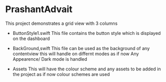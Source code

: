 # PrashantAdvait

This project demonstrates a grid view with 3 columns

- ButtonStyle1.swift
  This file contains the button style which is displayed on the dashboard
  
- BackGround,swift
  This file can be used as the background of any contentview this will handle on differnt modes as if now Any Appearence/ Dark mode is handled
  
- Assets 
  This will have the colour scheme and any assets to be added in the project as if now colour schemes are used
